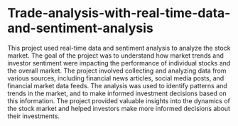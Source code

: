 # Trade-analysis-with-real-time-data-and-sentiment-analysis

This project used real-time data and sentiment analysis to analyze the stock market. The goal of the project was to understand how market trends and investor sentiment were impacting the performance of individual stocks and the overall market. The project involved collecting and analyzing data from various sources, including financial news articles, social media posts, and financial market data feeds. The analysis was used to identify patterns and trends in the market, and to make informed investment decisions based on this information. The project provided valuable insights into the dynamics of the stock market and helped investors make more informed decisions about their investments.
